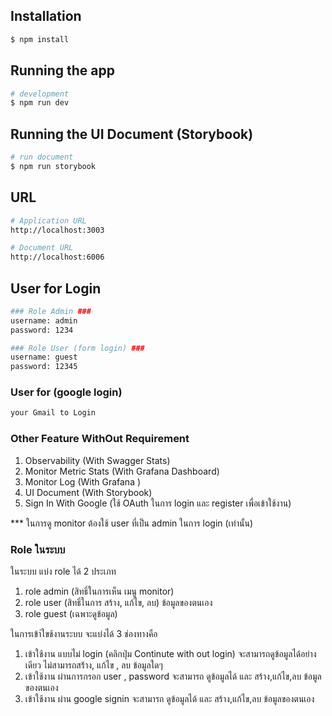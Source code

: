## Installation

```bash
$ npm install
```

## Running the app

```bash
# development
$ npm run dev
```

## Running the UI Document (Storybook)

```bash
# run document
$ npm run storybook
```

## URL
```bash
# Application URL
http://localhost:3003

# Document URL
http://localhost:6006
```

## User for Login
```bash
### Role Admin ###
username: admin
password: 1234

### Role User (form login) ###
username: guest
password: 12345
```

### User for (google login) ###
```bash
your Gmail to Login
```

### Other Feature WithOut Requirement ###
1. Observability (With Swagger Stats)
2. Monitor Metric Stats (With Grafana Dashboard) 
3. Monitor Log (With Grafana )
4. UI Document (With Storybook)
5. Sign In With Google (ใช้ OAuth ในการ login และ register เพื่อเข้าใช้งาน)

*** ในการดู monitor ต้องใช้ user ที่เป็น admin ในการ login (เท่านั้น)

### Role ในระบบ ###
ในระบบ แบ่ง role ได้ 2 ประเภท 
1. role admin (สิทธิ์ในการเห็น เมนู monitor)
2. role user (สิทธิ์ในการ สร้าง, แก้ไข, ลบ) ข้อมูลของตนเอง
3. role guest (เฉพาะดูข้อมูล)

ในการเข้า่ใขช้งานระบบ จะแบ่งได้ 3 ช่องทางคือ
1. เข้าใช้งาน แบบไม่ login (คลิกปุ่ม Continute with out login) จะสามารถดูข้อมูลได้อย่างเดียว ไม่สามารถสร้่าง, แก้ไข , ลบ ข้อมูลใดๆ
2. เข้าใช้งาน ผ่านการกรอก user , password จะสามารถ ดูข้อมูลได้ และ สร้าง,แก้ไข,ลบ ข้อมูลของตนเอง
3. เข้าใช้งาน ผ่าน google signin จะสามารถ ดูข้อมูลได้ และ สร้าง,แก้ไข,ลบ ข้อมูลของตนเอง
